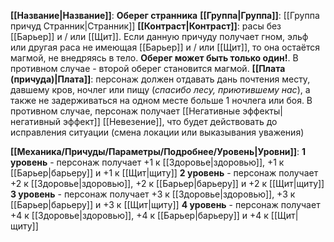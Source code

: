 **[[Название|Название]]**: **Оберег странника**
**[[Группа|Группа]]**: [[Группа причуд Странник|Странник]] 
**[[Контраст|Контраст]]**: расы без [[Барьер]] и / или [[Щит]].  Если данную причуду получает гном, эльф или другая раса не имеющая [[Барьер]] и / или [[Щит]], то она остаётся магмой, не внедряясь в тело. **Оберег может быть только один!**. В противном случае - второй оберег становится магмой. 
**[[Плата (причуда)|Плата]]**: персонаж должен отдавать дань почтения месту, давшему кров, ночлег или пищу (*спасибо лесу, приютившему нас*), а также не задерживаться на одном месте больше 1 ночлега или боя. В противном случае, персонаж получает [[Негативные эффекты|негативный эффект]] [[Невезение]], что будет действовать до исправления ситуации (смена локации или выказывания уважения)

**[[Механика/Причуды/Параметры/Подробнее/Уровень|Уровни]]**:
**1 уровень** - персонаж получает +1 к [[Здоровье|здоровью]], +1 к [[Барьер|барьеру]] и +1 к [[Щит|щиту]] 
**2 уровень** - персонаж получает +2 к [[Здоровье|здоровью]], +2 к [[Барьер|барьеру]] и +2 к [[Щит|щиту]] 
**3 уровень** - персонаж получает +3 к [[Здоровье|здоровью]], +3 к [[Барьер|барьеру]] и +3 к [[Щит|щиту]] 
**4 уровень** - персонаж получает +4 к [[Здоровье|здоровью]], +4 к [[Барьер|барьеру]] и +4 к [[Щит|щиту]] 